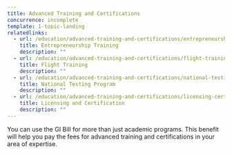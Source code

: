 ```yaml
---
title: Advanced Training and Certifications
concurrence: incomplete
template: 1-topic-landing
relatedlinks:
  - url: /education/advanced-training-and-certifications/entrepreneurship-training
    title: Entrepreneurship Training
    description: ""
  - url: /education/advanced-training-and-certifications/flight-training
    title: Flight Training
    description: ""
  - url: /education/advanced-training-and-certifications/national-testing-program
    title: National Testing Program
    description: "" 
  - url: /education/advanced-training-and-certifications/licensing-certification
    title: Licensing and Certification
    description: "" 
---
```


You can use the GI Bill for more than just academic programs. This benefit will help you pay the fees for advanced training and certifications in your area of expertise.
